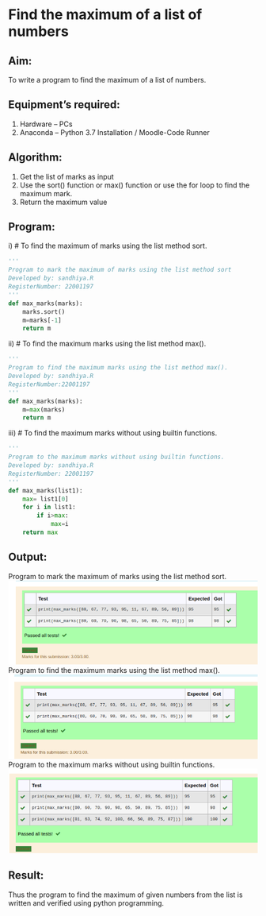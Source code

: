 # Find the maximum of a list of numbers
## Aim:
To write a program to find the maximum of a list of numbers.
## Equipment’s required:
1.	Hardware – PCs
2.	Anaconda – Python 3.7 Installation / Moodle-Code Runner
## Algorithm:
1.	Get the list of marks as input
2.	Use the sort() function or max() function or use the for loop to find the maximum mark.
3.	Return the maximum value
## Program:

i)	# To find the maximum of marks using the list method sort.
```Python
''' 
Program to mark the maximum of marks using the list method sort
Developed by: sandhiya.R
RegisterNumber: 22001197
'''
def max_marks(marks):
    marks.sort()
    m=marks[-1]
    return m


```

ii)	# To find the maximum marks using the list method max().
```Python
''' 
Program to find the maximum marks using the list method max().
Developed by: sandhiya.R
RegisterNumber:22001197
'''
def max_marks(marks):
    m=max(marks)
    return m


```

iii) # To find the maximum marks without using builtin functions.
```Python
''' 
Program to the maximum marks without using builtin functions.
Developed by: sandhiya.R
RegisterNumber: 22001197
'''
def max_marks(list1):
    max= list1[0]
    for i in list1:
        if i>max:
            max=i
    return max


```
## Output:
Program to mark the maximum of marks using the list method sort.
![output](/max1.png)
Program to find the maximum marks using the list method max().
![output](/max2.png)
Program to the maximum marks without using builtin functions.
![output](/max3.png)


## Result:
Thus the program to find the maximum of given numbers from the list is written and verified using python programming.
